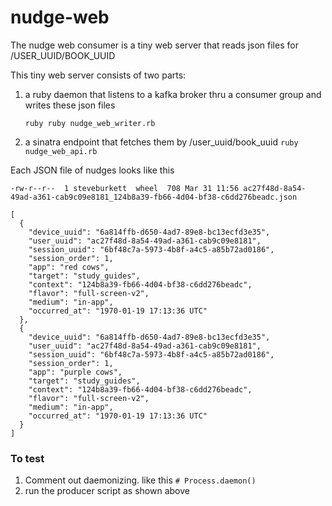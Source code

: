 # nudge-web

The nudge web consumer is a tiny web server that reads json files
for /USER_UUID/BOOK_UUID

This tiny web server consists of two parts:
1) a ruby daemon that listens to a kafka broker thru a consumer
group and writes these json files

   `ruby ruby nudge_web_writer.rb`  
 
2) a sinatra endpoint that fetches them by /user_uuid/book_uuid
    `ruby nudge_web_api.rb`

Each JSON file of nudges looks like this

`-rw-r--r--  1 steveburkett  wheel  708 Mar 31 11:56 ac27f48d-8a54-49ad-a361-cab9c09e8181_124b8a39-fb66-4d04-bf38-c6dd276beadc.json`

```bigquery
[
  {
    "device_uuid": "6a814ffb-d650-4ad7-89e8-bc13ecfd3e35",
    "user_uuid": "ac27f48d-8a54-49ad-a361-cab9c09e8181",
    "session_uuid": "6bf48c7a-5973-4b8f-a4c5-a85b72ad0186",
    "session_order": 1,
    "app": "red cows",
    "target": "study_guides",
    "context": "124b8a39-fb66-4d04-bf38-c6dd276beadc",
    "flavor": "full-screen-v2",
    "medium": "in-app",
    "occurred_at": "1970-01-19 17:13:36 UTC"
  },
  {
    "device_uuid": "6a814ffb-d650-4ad7-89e8-bc13ecfd3e35",
    "user_uuid": "ac27f48d-8a54-49ad-a361-cab9c09e8181",
    "session_uuid": "6bf48c7a-5973-4b8f-a4c5-a85b72ad0186",
    "session_order": 1,
    "app": "purple cows",
    "target": "study_guides",
    "context": "124b8a39-fb66-4d04-bf38-c6dd276beadc",
    "flavor": "full-screen-v2",
    "medium": "in-app",
    "occurred_at": "1970-01-19 17:13:36 UTC"
  }
]
```

### To test
1) Comment out daemonizing.  like this
   `# Process.daemon()`
2) run the producer script as shown above
